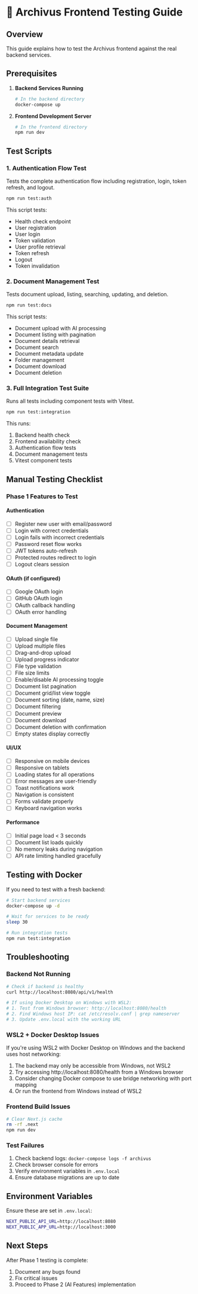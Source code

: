 # 🧪 Archivus Frontend Testing Guide

## Overview

This guide explains how to test the Archivus frontend against the real backend services.

## Prerequisites

1. **Backend Services Running**
   ```bash
   # In the backend directory
   docker-compose up
   ```

2. **Frontend Development Server**
   ```bash
   # In the frontend directory
   npm run dev
   ```

## Test Scripts

### 1. Authentication Flow Test
Tests the complete authentication flow including registration, login, token refresh, and logout.

```bash
npm run test:auth
```

This script tests:
- Health check endpoint
- User registration
- User login
- Token validation
- User profile retrieval
- Token refresh
- Logout
- Token invalidation

### 2. Document Management Test
Tests document upload, listing, searching, updating, and deletion.

```bash
npm run test:docs
```

This script tests:
- Document upload with AI processing
- Document listing with pagination
- Document details retrieval
- Document search
- Document metadata update
- Folder management
- Document download
- Document deletion

### 3. Full Integration Test Suite
Runs all tests including component tests with Vitest.

```bash
npm run test:integration
```

This runs:
1. Backend health check
2. Frontend availability check
3. Authentication flow tests
4. Document management tests
5. Vitest component tests

## Manual Testing Checklist

### Phase 1 Features to Test

#### Authentication
- [ ] Register new user with email/password
- [ ] Login with correct credentials
- [ ] Login fails with incorrect credentials
- [ ] Password reset flow works
- [ ] JWT tokens auto-refresh
- [ ] Protected routes redirect to login
- [ ] Logout clears session

#### OAuth (if configured)
- [ ] Google OAuth login
- [ ] GitHub OAuth login
- [ ] OAuth callback handling
- [ ] OAuth error handling

#### Document Management
- [ ] Upload single file
- [ ] Upload multiple files
- [ ] Drag-and-drop upload
- [ ] Upload progress indicator
- [ ] File type validation
- [ ] File size limits
- [ ] Enable/disable AI processing toggle
- [ ] Document list pagination
- [ ] Document grid/list view toggle
- [ ] Document sorting (date, name, size)
- [ ] Document filtering
- [ ] Document preview
- [ ] Document download
- [ ] Document deletion with confirmation
- [ ] Empty states display correctly

#### UI/UX
- [ ] Responsive on mobile devices
- [ ] Responsive on tablets
- [ ] Loading states for all operations
- [ ] Error messages are user-friendly
- [ ] Toast notifications work
- [ ] Navigation is consistent
- [ ] Forms validate properly
- [ ] Keyboard navigation works

#### Performance
- [ ] Initial page load < 3 seconds
- [ ] Document list loads quickly
- [ ] No memory leaks during navigation
- [ ] API rate limiting handled gracefully

## Testing with Docker

If you need to test with a fresh backend:

```bash
# Start backend services
docker-compose up -d

# Wait for services to be ready
sleep 30

# Run integration tests
npm run test:integration
```

## Troubleshooting

### Backend Not Running
```bash
# Check if backend is healthy
curl http://localhost:8080/api/v1/health

# If using Docker Desktop on Windows with WSL2:
# 1. Test from Windows browser: http://localhost:8080/health
# 2. Find Windows host IP: cat /etc/resolv.conf | grep nameserver
# 3. Update .env.local with the working URL
```

### WSL2 + Docker Desktop Issues
If you're using WSL2 with Docker Desktop on Windows and the backend uses host networking:
1. The backend may only be accessible from Windows, not WSL2
2. Try accessing http://localhost:8080/health from a Windows browser
3. Consider changing Docker compose to use bridge networking with port mapping
4. Or run the frontend from Windows instead of WSL2

### Frontend Build Issues
```bash
# Clear Next.js cache
rm -rf .next
npm run dev
```

### Test Failures
1. Check backend logs: `docker-compose logs -f archivus`
2. Check browser console for errors
3. Verify environment variables in `.env.local`
4. Ensure database migrations are up to date

## Environment Variables

Ensure these are set in `.env.local`:
```bash
NEXT_PUBLIC_API_URL=http://localhost:8080
NEXT_PUBLIC_APP_URL=http://localhost:3000
```

## Next Steps

After Phase 1 testing is complete:
1. Document any bugs found
2. Fix critical issues
3. Proceed to Phase 2 (AI Features) implementation